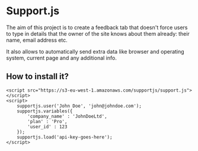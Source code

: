 # Support.js

The aim of this project is to create a feedback tab that doesn't force users to type in details that the owner of the site knows about them already: their name, email address etc.

It also allows to automatically send extra data like browser and operating system, current page and any additional info.


## How to install it?

```
<script src="https://s3-eu-west-1.amazonaws.com/supportjs/support.js"></script>
<script>
    supportjs.user('John Doe', 'john@johndoe.com');
    supportjs.variables({
        'company_name' : 'JohnDoeLtd',
        'plan' : 'Pro',
        'user_id' : 123
    });
    supportjs.load('api-key-goes-here');
</script>
```
